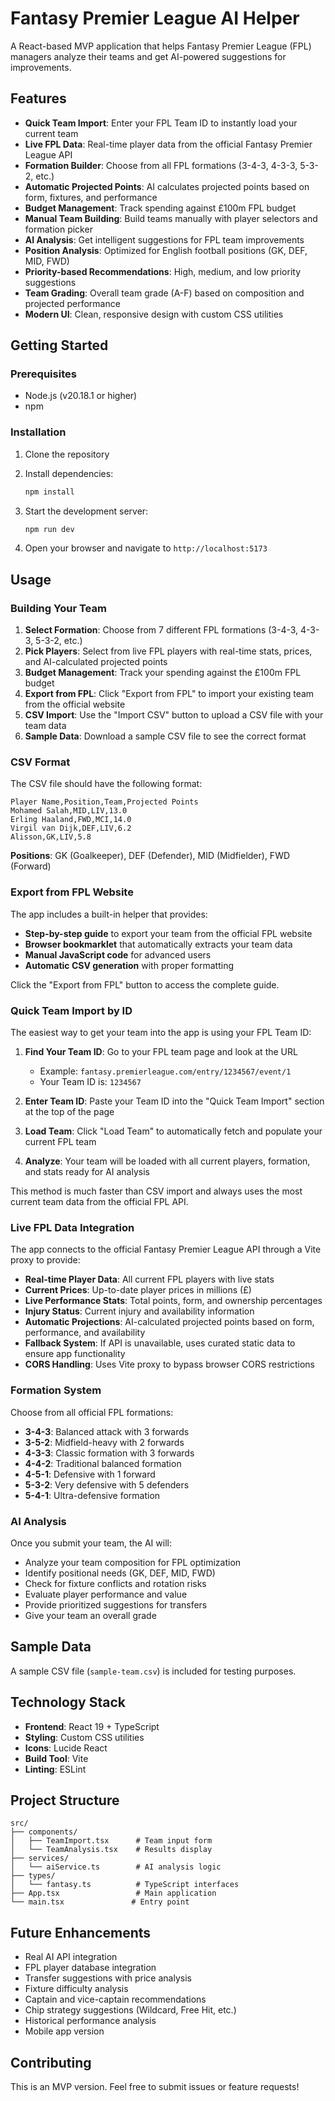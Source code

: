 # Fantasy Premier League AI Helper

A React-based MVP application that helps Fantasy Premier League (FPL) managers analyze their teams and get AI-powered suggestions for improvements.

## Features

- **Quick Team Import**: Enter your FPL Team ID to instantly load your current team
- **Live FPL Data**: Real-time player data from the official Fantasy Premier League API
- **Formation Builder**: Choose from all FPL formations (3-4-3, 4-3-3, 5-3-2, etc.)
- **Automatic Projected Points**: AI calculates projected points based on form, fixtures, and performance
- **Budget Management**: Track spending against £100m FPL budget
- **Manual Team Building**: Build teams manually with player selectors and formation picker
- **AI Analysis**: Get intelligent suggestions for FPL team improvements
- **Position Analysis**: Optimized for English football positions (GK, DEF, MID, FWD)
- **Priority-based Recommendations**: High, medium, and low priority suggestions
- **Team Grading**: Overall team grade (A-F) based on composition and projected performance
- **Modern UI**: Clean, responsive design with custom CSS utilities

## Getting Started

### Prerequisites

- Node.js (v20.18.1 or higher)
- npm

### Installation

1. Clone the repository
2. Install dependencies:
   ```bash
   npm install
   ```

3. Start the development server:
   ```bash
   npm run dev
   ```

4. Open your browser and navigate to `http://localhost:5173`

## Usage

### Building Your Team

1. **Select Formation**: Choose from 7 different FPL formations (3-4-3, 4-3-3, 5-3-2, etc.)
2. **Pick Players**: Select from live FPL players with real-time stats, prices, and AI-calculated projected points
3. **Budget Management**: Track your spending against the £100m FPL budget
4. **Export from FPL**: Click "Export from FPL" to import your existing team from the official website
5. **CSV Import**: Use the "Import CSV" button to upload a CSV file with your team data
6. **Sample Data**: Download a sample CSV file to see the correct format

### CSV Format

The CSV file should have the following format:
```
Player Name,Position,Team,Projected Points
Mohamed Salah,MID,LIV,13.0
Erling Haaland,FWD,MCI,14.0
Virgil van Dijk,DEF,LIV,6.2
Alisson,GK,LIV,5.8
```

**Positions**: GK (Goalkeeper), DEF (Defender), MID (Midfielder), FWD (Forward)

### Export from FPL Website

The app includes a built-in helper that provides:

- **Step-by-step guide** to export your team from the official FPL website
- **Browser bookmarklet** that automatically extracts your team data
- **Manual JavaScript code** for advanced users
- **Automatic CSV generation** with proper formatting

Click the "Export from FPL" button to access the complete guide.

### Quick Team Import by ID

The easiest way to get your team into the app is using your FPL Team ID:

1. **Find Your Team ID**: Go to your FPL team page and look at the URL
   - Example: `fantasy.premierleague.com/entry/1234567/event/1`
   - Your Team ID is: `1234567`

2. **Enter Team ID**: Paste your Team ID into the "Quick Team Import" section at the top of the page

3. **Load Team**: Click "Load Team" to automatically fetch and populate your current FPL team

4. **Analyze**: Your team will be loaded with all current players, formation, and stats ready for AI analysis

This method is much faster than CSV import and always uses the most current team data from the official FPL API.

### Live FPL Data Integration

The app connects to the official Fantasy Premier League API through a Vite proxy to provide:

- **Real-time Player Data**: All current FPL players with live stats
- **Current Prices**: Up-to-date player prices in millions (£)
- **Live Performance Stats**: Total points, form, and ownership percentages
- **Injury Status**: Current injury and availability information
- **Automatic Projections**: AI-calculated projected points based on form, performance, and availability
- **Fallback System**: If API is unavailable, uses curated static data to ensure app functionality
- **CORS Handling**: Uses Vite proxy to bypass browser CORS restrictions

### Formation System

Choose from all official FPL formations:

- **3-4-3**: Balanced attack with 3 forwards
- **3-5-2**: Midfield-heavy with 2 forwards  
- **4-3-3**: Classic formation with 3 forwards
- **4-4-2**: Traditional balanced formation
- **4-5-1**: Defensive with 1 forward
- **5-3-2**: Very defensive with 5 defenders
- **5-4-1**: Ultra-defensive formation

### AI Analysis

Once you submit your team, the AI will:
- Analyze your team composition for FPL optimization
- Identify positional needs (GK, DEF, MID, FWD)
- Check for fixture conflicts and rotation risks
- Evaluate player performance and value
- Provide prioritized suggestions for transfers
- Give your team an overall grade

## Sample Data

A sample CSV file (`sample-team.csv`) is included for testing purposes.

## Technology Stack

- **Frontend**: React 19 + TypeScript
- **Styling**: Custom CSS utilities
- **Icons**: Lucide React
- **Build Tool**: Vite
- **Linting**: ESLint

## Project Structure

```
src/
├── components/
│   ├── TeamImport.tsx      # Team input form
│   └── TeamAnalysis.tsx    # Results display
├── services/
│   └── aiService.ts        # AI analysis logic
├── types/
│   └── fantasy.ts          # TypeScript interfaces
├── App.tsx                 # Main application
└── main.tsx               # Entry point
```

## Future Enhancements

- Real AI API integration
- FPL player database integration
- Transfer suggestions with price analysis
- Fixture difficulty analysis
- Captain and vice-captain recommendations
- Chip strategy suggestions (Wildcard, Free Hit, etc.)
- Historical performance analysis
- Mobile app version

## Contributing

This is an MVP version. Feel free to submit issues or feature requests!
